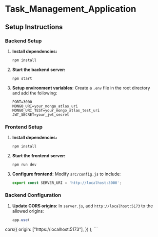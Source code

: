 # Task_Management_Application
## Setup Instructions

### Backend Setup

1. **Install dependencies:**
    ```bash
    npm install
    ```

2. **Start the backend server:**
    ```bash
    npm start
    ```

3. **Setup environment variables:**
    Create a `.env` file in the root directory and add the following:
    ```
    PORT=3000
    MONGO_URI=your_mongo_atlas_uri
    MONGO_URI_TEST=your_mongo_atlas_test_uri
    JWT_SECRET=your_jwt_secret
    ```

### Frontend Setup

1. **Install dependencies:**
    ```bash
    npm install
    ```

2. **Start the frontend server:**
    ```bash
    npm run dev
    ```

3. **Configure frontend:**
    Modify `src/config.js` to include:
    ```javascript
    export const SERVER_URI = 'http://localhost:3000';
    ```

### Backend Configuration

1. **Update CORS origins:**
    In `server.js`, add `http://localhost:5173` to the allowed origins:
    ```javascript
    app.use(
  cors({
    origin: ["https://localhost:5173"],
  })
);
    ```

